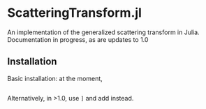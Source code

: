 # ScatteringTransform.jl
An implementation of the generalized scattering transform in Julia. Documentation in progress, as are updates to 1.0

## Installation
Basic installation: at the moment,
```

```
Alternatively, in >1.0, use `]` and add instead.
